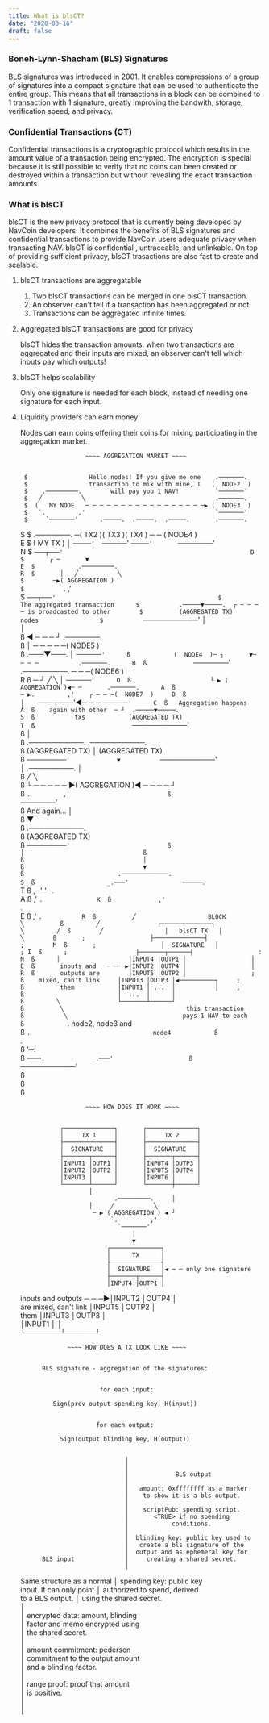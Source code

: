 ```yaml
---
title: What is blsCT?
date: "2020-03-16"
draft: false
---
```


### Boneh-Lynn-Shacham (BLS) Signatures

BLS signatures was introduced in 2001. It enables compressions of a group of signatures into a compact signature that can be used to authenticate the entire group. This means that all transactions in a block can be combined to 1 transaction with 1 signature, greatly improving the bandwith, storage, verification speed, and privacy. 

### Confidential Transactions (CT)

Confidential transactions is a cryptographic protocol which results in the amount value of a transaction being encrypted. The encryption is special because it is still possible to verify that no coins can been created or destroyed within a transaction but without revealing the exact transaction amounts.

### What is blsCT

blsCT is the new privacy protocol that is currently being developed by NavCoin developers. It combines the benefits of BLS signatures and confidential transactions to provide NavCoin users adequate privacy when transacting NAV. blsCT is confidential , untraceable, and unlinkable. On top of providing sufficient privacy, blsCT trasactions are also fast to create and scalable. 

1. blsCT transactions are aggregatable
    1. Two blsCT transactions can be merged in one blsCT transaction.
    2. An observer can't tell if a transaction has been aggregated or not.
    3. Transactions can be aggregated infinite times.
2. Aggregated blsCT transactions are good for privacy

	blsCT hides the transaction amounts. when two transactions are aggregated and their inputs are mixed, an observer can't tell which inputs pay which outputs!

3. blsCT helps scalability

	Only one signature is needed for each block, instead of needing one signature for each input.

4. Liquidity providers can earn money

	Nodes can earn coins offering their coins for mixing participating in the aggregation market.

                         ~~~~ AGGREGATION MARKET ~~~~
                      
                                                                           
        $                 Hello nodes! If you give me one    .───────.     
        $                 transaction to mix with mine, I   (  NODE2  )    
        $    .─────────.        will pay you 1 NAV!          `───────'     
        $   ╱           ╲                                    .───────.     
        $  (   MY NODE   ─ ─ ─ ─ ─ ─ ─ ─ ─ ─ ─ ─ ─ ─ ─ ─ ─▶ (  NODE3  )    
        $   `.         ,'                                    `───────'     
        $     `───────'      .─────.  .─────.  .─────.       .───────.     
     S  $      .───────.   ─(  TX2  )(  TX3  )(  TX4  ) ─ ─ (  NODE4  )    
     E  $     (  MY TX  ) │  `─────'  `─────'  `─────'       `───────'     
     N  $      `───┬───'                                                   
     D  $       ┌ ─       ▼                                                
     E  $            .─────────.                                           
     R  $       │   ╱           ╲                                          
        $        ─▶( AGGREGATION )                                         
        $           `.         ,'                                          
        $             `───┬───'                                            
        $                                   The aggregated transaction     
        $           .─────▼─────.  ┌ ─ ─ ─ ─ is broadcasted to other       
        $          (AGGREGATED TX)                    nodes                
        $           `───────────'  │                                       
                          │                                                
        ß                  ◀ ─ ─ ─ ┘                         .───────.     
        ß                 │                        ─ ─ ─ ─ ─(  NODE5  )    
        ß             .───▼───.                   │          `───────'     
        ß            (  NODE4  )─ ┐       ▼─ ─ ─ ─           .───────.     
     B  ß             `───────'      .─────────.       ─ ─ ─(  NODE6  )    
     R  ß                       ─ ┘ ╱           ╲     │      `───────'     
     O  ß                      └ ▶ ( AGGREGATION )◀─ ─       .───────.     
     A  ß                         ─ ▶.         ,'    ┌ ─ ─ ─(  NODE7  )    
     D  ß                        │    `───┬───'◀─ ─ ─        `───────'     
     C  ß   Aggregation happens                                            
     A  ß    again with other  ─ ┘  .─────▼─────.                          
     S  ß           txs            (AGGREGATED TX)                         
     T  ß                           `───────────'                          
        ß                                 │                                
        ß       .───────────.                         .───────────.        
        ß      (AGGREGATED TX)            │          (AGGREGATED TX)       
        ß       `───────────'             ▼           `───────────'        
                      │              .─────────.            │              
        ß                           ╱           ╲                          
        ß             └ ─ ─ ─ ─ ─ ▶( AGGREGATION )◀ ─ ─ ─ ─ ┘              
        ß                           `.         ,'                          
        ß                             `───────'                            
        ß              And again...       │                                
        ß                                 ▼                                
        ß                           .───────────.                          
        ß                          (AGGREGATED TX)                         
        ß                           `───────────'                          
        ß                                 │                                
        ß                                                                  
        ß                                 │                                
        ß                                 ▼                                
        ß                          .─────────────.                         
     S  ß                    _.───'               `────.                   
     T  ß                 ,─'                           '─.                
     A  ß               ,'                                 `.              
     K  ß             ,'                                     `.            
     E  ß           ,'                                         `.          
     R  ß          ╱                    BLOCK                    ╲         
        ß         ╱                ┌──────────────┐               ╲        
     /  ß        ╱                 │   blsCT TX   │                ╲       
        ß       ;                  ├──────────────┤                 ;       
     M  ß       ;                  │  SIGNATURE   │                  ;
     I  ß      ;                   ├───────┬──────┤                  :     
     N  ß      │                   │INPUT4 │OUTP1 │                  │     
     E  ß       inputs and   ─ ─ ─▶│INPUT2 │OUTP4 │                  │     
     R  ß       outputs are        │INPUT5 │OUTP2 │                  ;     
        ß    mixed, can't link     │INPUT3 │OUTP3 │◀──────────┐     ;      
        ß          them            │INPUT1 │ ...  │           │     ;      
        ß                          │  ...  │      │                        
        ß         ╲                └───────┴──────┘                        
        ß          ╲                                  this transaction     
        ß           ╲                                pays 1 NAV to each    
        ß            `.                               node2, node3 and     
        ß              `.                                  node4           
        ß                `.                                                
        ß                  '─.                                             
        ß                     `────.             _.───'                    
        ß                           `───────────'                          
        ß                                                                  
        ß                                                                  
        ß                                                                  
                                                                           

                         ~~~~ HOW DOES IT WORK ~~~~
                           
                                                                           
                  ┌──────────────┐       ┌──────────────┐                  
                  │     TX 1     │       │     TX 2     │                  
                  ├──────────────┤       ├──────────────┤                  
                  │  SIGNATURE   │       │  SIGNATURE   │                  
                  ├───────┬──────┤       ├───────┬──────┤                  
                  │INPUT1 │OUTP1 │       │INPUT4 │OUTP3 │                  
                  │INPUT2 │OUTP2 │       │INPUT5 │OUTP4 │                  
                  │INPUT3 │      │       │INPUT6 │      │                  
                  └───────┴──────┘       └───────┼──────┘                  
                          │                                                
                                 .─────────.     │                         
                          │     ╱           ╲                              
                           ─ ▶ ( AGGREGATION ) ◀ ┘                         
                                `.         ,'                              
                                  `───────'                                
                                      │                                    
                                      ▼                                    
                               ┌──────────────┐                            
                               │      TX      │                            
                               ├──────────────┤                            
                               │  SIGNATURE   │◀ ─ ─ only one signature    
                               ├───────┬──────┤                            
                               │INPUT4 │OUTP1 │                            
      inputs and outputs ─ ─ ─▶│INPUT2 │OUTP4 │                            
     are mixed, can't link     │INPUT5 │OUTP2 │                            
             them              │INPUT3 │OUTP3 │                            
                               │INPUT1 │      │                            
                               └───────┴──────┘  


                    ~~~~ HOW DOES A TX LOOK LIKE ~~~~

                                                                         
             BLS signature - aggregation of the signatures:              
                                                                         
                                                                         
                             for each input:                             
                                                                         
                Sign(prev output spending key, H(input))                 
                                                                         
                                                                         
                            for each output:                             
                                                                         
                  Sign(output blinding key, H(output))                   
                                                                         
                                                                         
                                    │                                    
                                    │                                    
                                    │             BLS output             
                                    │                                    
                                    │   amount: 0xffffffff as a marker   
                                    │    to show it is a bls output.     
                                    │                                    
                                    │    scriptPub: spending script.     
                                    │       <TRUE> if no spending        
                                    │            conditions.             
                                    │                                    
                                    │  blinding key: public key used to  
                                    │   create a bls signature of the    
                                    │  output and as ephemeral key for   
             BLS input              │     creating a shared secret.      
                                    │                                    
     Same structure as a normal     │      spending key: public key      
      input. It can only point      │    authorized to spend, derived    
          to a BLS output.          │      using the shared secret.      
                                    │                                    
                                    │  encrypted data: amount, blinding  
                                    │  factor and memo encrypted using   
                                    │         the shared secret.         
                                    │                                    
                                    │    amount commitment: pedersen     
                                    │  commitment to the output amount   
                                    │       and a blinding factor.       
                                    │                                    
                                    │   range proof: proof that amount   
                                    │            is positive.            
                                    │                                    
                                    │                                    
